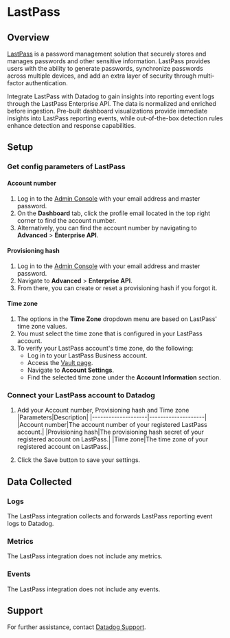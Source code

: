 # LastPass

## Overview

[LastPass][1] is a password management solution that securely stores and manages passwords and other sensitive
information. LastPass provides users with the ability to generate passwords, synchronize passwords across multiple
devices, and add an extra layer of security through multi-factor authentication.

Integrate LastPass with Datadog to gain insights into reporting event logs through the LastPass Enterprise API. The data is
normalized and enriched before ingestion. Pre-built dashboard visualizations provide immediate insights into LastPass
reporting events, while out-of-the-box detection rules enhance detection and response capabilities.

## Setup

### Get config parameters of LastPass

#### Account number

1. Log in to the [Admin Console](https://admin.lastpass.com/) with your email address and master password.
2. On the **Dashboard** tab, click the profile email located in the top right corner to find the account number.
3. Alternatively, you can find the account number by navigating to **Advanced** > **Enterprise API**.

#### Provisioning hash

1. Log in to the [Admin Console](https://admin.lastpass.com) with your email address and master password.
2. Navigate to **Advanced** > **Enterprise API**.
3. From there, you can create or reset a provisioning hash if you forgot it.

#### Time zone

1. The options in the **Time Zone** dropdown menu are based on LastPass' time zone values.
2. You must select the time zone that is configured in your LastPass account.
3. To verify your LastPass account's time zone, do the following:
    - Log in to your LastPass Business account.
    - Access the [Vault page](https://lastpass.com/vault/).
    - Navigate to **Account Settings**.
    - Find the selected time zone under the **Account Information** section.


### Connect your LastPass account to Datadog

1. Add your Account number, Provisioning hash and Time zone  
    |Parameters|Description|
    |--------------------|--------------------|
    |Account number|The account number of your registered LastPass account.|
    |Provisioning hash|The provisioning hash secret of your registered account on LastPass.|
    |Time zone|The time zone of your registered account on LastPass.|

2. Click the Save button to save your settings.


## Data Collected

### Logs

The LastPass integration collects and forwards LastPass reporting event logs to Datadog.

### Metrics

The LastPass integration does not include any metrics.

### Events

The LastPass integration does not include any events.

## Support

For further assistance, contact [Datadog Support][2].

[1]: https://www.lastpass.com/products/business
[2]: https://docs.datadoghq.com/help/
